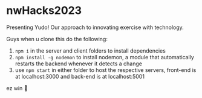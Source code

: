 # nwHacks2023

Presenting Yudo! Our approach to innovating exercise with technology.

Guys when u clone this do the following:
1. ```npm i``` in the server and client folders to install dependencies
2. ```npm install -g nodemon``` to install nodemon, a module that automatically restarts the backend whenever it detects a change
3. use ```npm start``` in either folder to host the respective servers, front-end is at localhost:3000 and back-end is at localhost:5001

ez win 💯
